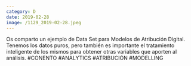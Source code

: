 ```yaml
--- 
category: D 
date: 2019-02-28 
image: /1129_2019-02-28.jpeg 
--- 
```


Os comparto un ejemplo de Data Set para Modelos de Atribución Digital. Tenemos los datos puros, pero también es importante el tratamiento inteligente de los mismos para obtener otras variables que aporten al análisis. #CONENTO #ANALYTICS #ATRIBUCIÓN #MODELLING